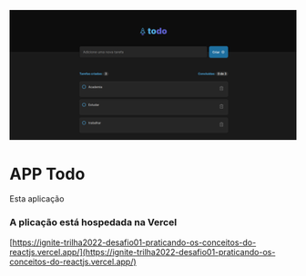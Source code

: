![app-todo](public/app-todo.png)

# APP Todo

Esta aplicação

### A plicação está hospedada na Vercel

[https://ignite-trilha2022-desafio01-praticando-os-conceitos-do-reactjs.vercel.app/](https://ignite-trilha2022-desafio01-praticando-os-conceitos-do-reactjs.vercel.app/)
